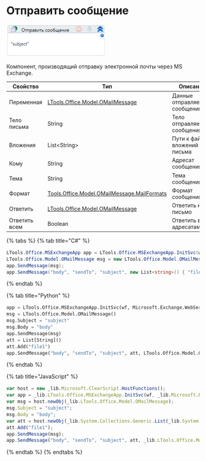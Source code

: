 # Отправить сообщение

![](<../../../../.gitbook/assets/image (262).png>)

Компонент, производящий отправку электронной почты через MS Exchange.

| Свойство      | Тип                                                                        | Описание                       |
| ------------- | -------------------------------------------------------------------------- | ------------------------------ |
| Переменная    | [LTools.Office.Model.OMailMessage](../datatypes/omailmessage.md)           | Данные отправляемого сообщения |
| Тело письма   | String                                                                     | Тело отправляемого сообщения   |
| Вложения      | List\<String>                                                              | Пути к файлам вложений письма  |
| Кому          | String                                                                     | Адресат сообщения              |
| Тема          | String                                                                     | Тема сообщения                 |
| Формат        | [Tools.Office.Model.OMailMessage.MailFormats](../datatypes/mailformats.md) | Формат сообщения               |
| Ответить      | [LTools.Office.Model.OMailMessage](../datatypes/omailmessage.md)           | Ответить на письмо             |
| Ответить всем | Boolean                                                                    | Ответить всем адресатам        |

{% tabs %}
{% tab title="C#" %}
```csharp
LTools.Office.MSExchangeApp app = LTools.Office.MSExchangeApp.InitSvc(wf, Microsoft.Exchange.WebServices.Data.ExchangeVersion.Exchange2013_SP1, "server url", "login", "pass", "domain");
LTools.Office.Model.OMailMessage msg = new LTools.Office.Model.OMailMessage() { Subject = "subject", Body = "body" };
app.SendMessage(msg);
app.SendMessage("body", "sendTo", "subject", new List<string>() { "file1" }, LTools.Office.Model.OMailMessage.MailFormats.HTML);
```
{% endtab %}

{% tab title="Python" %}
```python
app = LTools.Office.MSExchangeApp.InitSvc(wf, Microsoft.Exchange.WebServices.Data.ExchangeVersion.Exchange2013_SP1, "server url", "login", "pass", "domain")
msg = LTools.Office.Model.OMailMessage() 
msg.Subject = "subject"
msg.Body = "body"
app.SendMessage(msg)
att = List[String]()
att.Add("file1")
app.SendMessage("body", "sendTo", "subject", att, LTools.Office.Model.OMailMessage.MailFormats.HTML)
```
{% endtab %}

{% tab title="JavaScript" %}
```javascript
var host = new _lib.Microsoft.ClearScript.HostFunctions();
var app = _lib.LTools.Office.MSExchangeApp.InitSvc(wf, _lib.Microsoft.Exchange.WebServices.Data.ExchangeVersion.Exchange2013_SP1, "server url", "login", "pass", "domain");
var msg = host.newObj(_lib.LTools.Office.Model.OMailMessage); 
msg.Subject = "subject";
msg.Body = "body";
var att = host.newObj(_lib.System.Collections.Generic.List(_lib.System.String));
att.Add("file1");
app.SendMessage(msg);
app.SendMessage("body", "sendTo", "subject", att, _lib.LTools.Office.Model.OMailMessage.MailFormats.HTML);
```
{% endtab %}
{% endtabs %}

